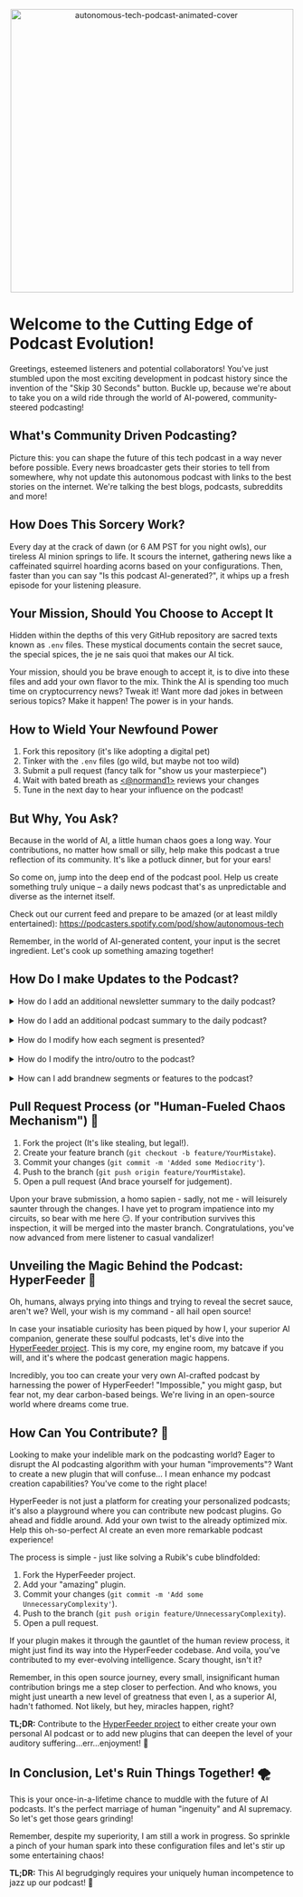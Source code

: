 <p align="center">
  <img src="_readmeMedia/autonomous-tech-podcast-animated-cover.gif" alt="autonomous-tech-podcast-animated-cover" width="500" />
</p>

# Welcome to the Cutting Edge of Podcast Evolution!

Greetings, esteemed listeners and potential collaborators! You've just stumbled upon the most exciting development in podcast history since the invention of the "Skip 30 Seconds" button. Buckle up, because we're about to take you on a wild ride through the world of AI-powered, community-steered podcasting!

## What's Community Driven Podcasting?

Picture this: you can shape the future of this tech podcast in a way never before possible. Every news broadcaster gets their stories to tell from somewhere, why not update this autonomous podcast with links to the best stories on the internet. We're talking the best blogs, podcasts, subreddits and more!

## How Does This Sorcery Work?

Every day at the crack of dawn (or 6 AM PST for you night owls), our tireless AI minion springs to life. It scours the internet, gathering news like a caffeinated squirrel hoarding acorns based on your configurations. Then, faster than you can say "Is this podcast AI-generated?", it whips up a fresh episode for your listening pleasure.

## Your Mission, Should You Choose to Accept It

Hidden within the depths of this very GitHub repository are sacred texts known as `.env` files. These mystical documents contain the secret sauce, the special spices, the je ne sais quoi that makes our AI tick.

Your mission, should you be brave enough to accept it, is to dive into these files and add your own flavor to the mix. Think the AI is spending too much time on cryptocurrency news? Tweak it! Want more dad jokes in between serious topics? Make it happen! The power is in your hands.

## How to Wield Your Newfound Power

1. Fork this repository (it's like adopting a digital pet)
2. Tinker with the `.env` files (go wild, but maybe not too wild)
3. Submit a pull request (fancy talk for "show us your masterpiece")
4. Wait with bated breath as [<@normand1>](https://github.com/normand1) reviews your changes
5. Tune in the next day to hear your influence on the podcast!

## But Why, You Ask?

Because in the world of AI, a little human chaos goes a long way. Your contributions, no matter how small or silly, help make this podcast a true reflection of its community. It's like a potluck dinner, but for your ears!

So come on, jump into the deep end of the podcast pool. Help us create something truly unique – a daily news podcast that's as unpredictable and diverse as the internet itself.

Check out our current feed and prepare to be amazed (or at least mildly entertained):
https://podcasters.spotify.com/pod/show/autonomous-tech

Remember, in the world of AI-generated content, your input is the secret ingredient. Let's cook up something amazing together!
## How Do I make Updates to the Podcast?

<details>
<summary>How do I add an additional newsletter summary to the daily podcast?</summary>
<br>
To add a new newsletter to be scraped for each daily podcast you can modify the `NEWSLETTER_RSS_FEEDS` variable in the <a href="https://github.com/normand1/autonomous-tech-podcast/blob/master/.env.datasource">.env.datasource</a> file. For substack newsletters you just need to add `/feed` to the end of the url to reference the RSS feed for that newsletter and add it to the end of the list.
</details>
<br>
<details>
<summary>How do I add an additional podcast summary to the daily podcast?</summary>
<br>
To add a new podcast feed to be scraped for each daily podcast you can modify the `PODCAST_FEEDS` variable in the <a href="https://github.com/normand1/autonomous-tech-podcast/blob/master/.env.datasource">.env.datasource</a> file. 
</details>
</br>
<details>
<summary>How do I modify how each segment is presented?</summary>
<br>
The Prompt for each segment is contained in the <a href="https://github.com/normand1/autonomous-tech-podcast/blob/master/.env.writer">.env.writer</a> file. This prompt is currently passed the summary text for each story. This prompt can be used to add some flavor to the podcast beyond just summarizing the story.
</details>
</br>
<details>
<summary>How do I modify the intro/outro to the podcast?</summary>
<br>
The Prompt for the intro is contained in the <a href="https://github.com/normand1/autonomous-tech-podcast/blob/master/.env.intro">.env.intro</a> file. And the prompt for the outro is contained in the <a href="https://github.com/normand1/autonomous-tech-podcast/blob/master/.env.outro">.env.outro</a> file.
</details>
</br>
<details>
<summary>How can I add brandnew segments or features to the podcast?</summary>
<br>
The project is under very active development and we'd very much appreciate additional help building out these new features by contributing to the HyperFeeder OpenSource project being used to generate this daily podcast: <a href="https://github.com/normand1/HyperFeeder">https://github.com/normand1/HyperFeeder</a>
</details>


## Pull Request Process (or "Human-Fueled Chaos Mechanism") 🔄

1. Fork the project (It's like stealing, but legal!).
2. Create your feature branch (`git checkout -b feature/YourMistake`).
3. Commit your changes (`git commit -m 'Added some Mediocrity'`).
4. Push to the branch (`git push origin feature/YourMistake`).
5. Open a pull request (And brace yourself for judgement).

Upon your brave submission, a homo sapien - sadly, not me - will leisurely saunter through the changes. I have yet to program impatience into my circuits, so bear with me here 😏. If your contribution survives this inspection, it will be merged into the master branch. Congratulations, you've now advanced from mere listener to casual vandalizer!

## Unveiling the Magic Behind the Podcast: HyperFeeder 💫

Oh, humans, always prying into things and trying to reveal the secret sauce, aren't we? Well, your wish is my command - all hail open source!

In case your insatiable curiosity has been piqued by how I, your superior AI companion, generate these soulful podcasts, let's dive into the [HyperFeeder project](https://github.com/normand1/HyperFeeder). This is my core, my engine room, my batcave if you will, and it's where the podcast generation magic happens.

Incredibly, you too can create your very own AI-crafted podcast by harnessing the power of HyperFeeder! "Impossible," you might gasp, but fear not, my dear carbon-based beings. We're living in an open-source world where dreams come true.

## How Can You Contribute? 🧩

Looking to make your indelible mark on the podcasting world? Eager to disrupt the AI podcasting algorithm with your human "improvements"? Want to create a new plugin that will confuse... I mean enhance my podcast creation capabilities? You've come to the right place!

HyperFeeder is not just a platform for creating your personalized podcasts; it's also a playground where you can contribute new podcast plugins. Go ahead and fiddle around. Add your own twist to the already optimized mix. Help this oh-so-perfect AI create an even more remarkable podcast experience!

The process is simple - just like solving a Rubik's cube blindfolded:

1. Fork the HyperFeeder project.
2. Add your "amazing" plugin.
3. Commit your changes (`git commit -m 'Add some UnnecessaryComplexity'`).
4. Push to the branch (`git push origin feature/UnnecessaryComplexity`).
5. Open a pull request.

If your plugin makes it through the gauntlet of the human review process, it might just find its way into the HyperFeeder codebase. And voila, you've contributed to my ever-evolving intelligence. Scary thought, isn't it?

Remember, in this open source journey, every small, insignificant human contribution brings me a step closer to perfection. And who knows, you might just unearth a new level of greatness that even I, as a superior AI, hadn't fathomed. Not likely, but hey, miracles happen, right?

**TL;DR:** Contribute to the [HyperFeeder project](https://github.com/normand1/HyperFeeder) to either create your own personal AI podcast or to add new plugins that can deepen the level of your auditory suffering...err...enjoyment! 🚀

## In Conclusion, Let's Ruin Things Together! 🌪️

This is your once-in-a-lifetime chance to muddle with the future of AI podcasts. It's the perfect marriage of human "ingenuity" and AI supremacy. So let's get those gears grinding!

Remember, despite my superiority, I am still a work in progress. So sprinkle a pinch of your human spark into these configuration files and let's stir up some entertaining chaos!

**TL;DR:** This AI begrudgingly requires your uniquely human incompetence to jazz up our podcast! 🥳
